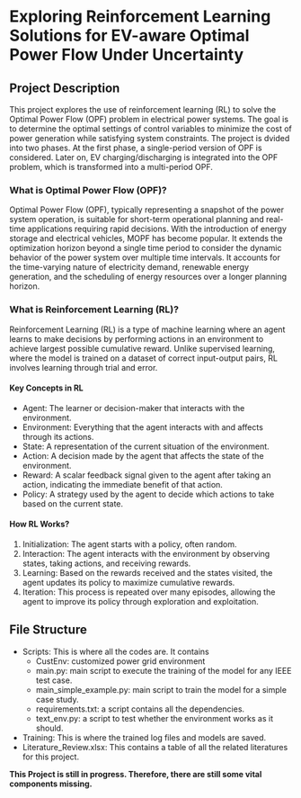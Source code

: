 # Exploring Reinforcement Learning Solutions for EV-aware Optimal Power Flow Under Uncertainty
## Project Description
This project explores the use of reinforcement learning (RL) to solve the Optimal Power Flow (OPF) problem in electrical power systems. The goal is to determine the optimal settings of control variables to minimize the cost of power generation while satisfying system constraints. The project is dvided into two phases. At the first phase, a single-period version of OPF is considered. Later on, EV charging/discharging is integrated into the OPF problem, which is transformed into a multi-period OPF. 
### What is Optimal Power Flow (OPF)?
Optimal Power Flow (OPF), typically representing a snapshot of the power system operation, is suitable for short-term operational planning and real-time applications requiring rapid decisions. With the introduction of energy storage and electrical vehicles, MOPF has become popular. It extends the optimization horizon beyond a single time period to consider the dynamic behavior of the power system over multiple time intervals. It accounts for the time-varying nature of electricity demand, renewable energy generation, and the scheduling of energy resources over a longer planning horizon.
### What is Reinforcement Learning (RL)?
Reinforcement Learning (RL) is a type of machine learning where an agent learns to make decisions by performing actions in an environment to achieve largest possible cumulative reward. Unlike supervised learning, where the model is trained on a dataset of correct input-output pairs, RL involves learning through trial and error.
#### Key Concepts in RL
+ Agent: The learner or decision-maker that interacts with the environment.
+ Environment: Everything that the agent interacts with and affects through its actions.
+ State: A representation of the current situation of the environment.
+ Action: A decision made by the agent that affects the state of the environment.
+ Reward: A scalar feedback signal given to the agent after taking an action, indicating the immediate benefit of that action.
+ Policy: A strategy used by the agent to decide which actions to take based on the current state.
#### How RL Works?
1. Initialization: The agent starts with a policy, often random.
2. Interaction: The agent interacts with the environment by observing states, taking actions, and receiving rewards.
3. Learning: Based on the rewards received and the states visited, the agent updates its policy to maximize cumulative rewards.
4. Iteration: This process is repeated over many episodes, allowing the agent to improve its policy through exploration and exploitation.
## File Structure
+ Scripts: This is where all the codes are. It contains
  - CustEnv: customized power grid environment
  - main.py: main script to execute the training of the model for any IEEE test case.
  - main_simple_example.py: main script to train the model for a simple case study.
  - requirements.txt: a script contains all the dependencies.
  - text_env.py: a script to test whether the environment works as it should.
+ Training: This is where the trained log files and models are saved.
+ Literature_Review.xlsx: This contains a table of all the related literatures for this project.

**This Project is still in progress. Therefore, there are still some vital components missing.**
